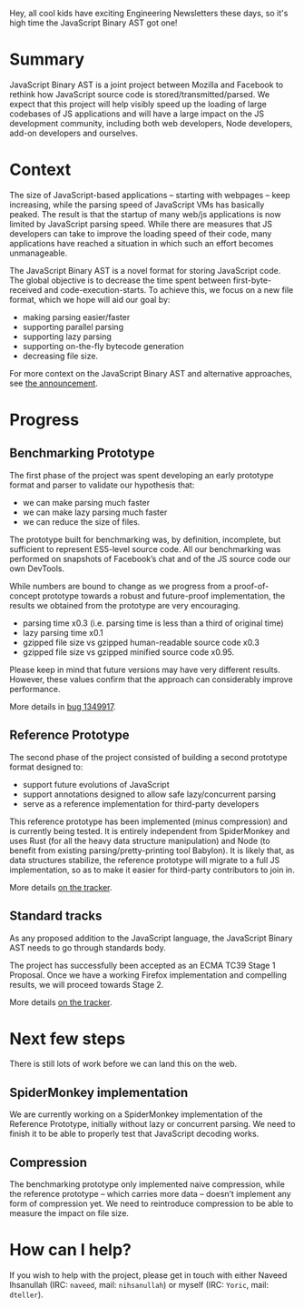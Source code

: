 Hey, all cool kids have exciting Engineering Newsletters these days, so
it's high time the JavaScript Binary AST got one!


# Summary

JavaScript Binary AST is a joint project between Mozilla and Facebook to
rethink how JavaScript source code is stored/transmitted/parsed. We
expect that this project will help visibly speed up the loading of large
codebases of JS applications and will have
a large impact on the JS development community, including both web
developers, Node developers, add-on developers and ourselves.


# Context

The size of JavaScript-based applications – starting with webpages –
keep increasing, while the parsing speed of JavaScript VMs has basically
peaked. The result is that the startup of many web/js applications is
now limited by JavaScript parsing speed. While there are measures that
JS developers can take to improve the loading speed of their code, many
applications have reached a situation in which such an effort becomes
unmanageable.

The JavaScript Binary AST is a novel format for storing JavaScript code.
The global objective is to decrease the time spent between
first-byte-received and code-execution-starts. To achieve this, we focus
on a new file format, which we hope will aid our goal by:

- making parsing easier/faster
- supporting parallel parsing
- supporting lazy parsing
- supporting on-the-fly bytecode generation
- decreasing file size.

For more context on the JavaScript Binary AST and alternative
approaches, see [the announcement](https://yoric.github.io/post/binary-ast-newsletter-1/).


# Progress

## Benchmarking Prototype

The first phase of the project was spent developing an early prototype
format and parser to validate our hypothesis that:

- we can make parsing much faster
- we can make lazy parsing much faster
- we can reduce the size of files.

The prototype built for benchmarking was, by definition, incomplete, but
sufficient to represent ES5-level source code. All our benchmarking was
performed on snapshots of Facebook’s chat and of the JS source code our
own DevTools.

While numbers are bound to change as we progress from a proof-of-concept
prototype towards a robust and future-proof implementation, the results
we obtained from the prototype are very encouraging.

- parsing time x0.3 (i.e. parsing time is less than a third of original time)
- lazy parsing time x0.1
- gzipped file size vs gzipped human-readable source code x0.3
- gzipped file size vs gzipped minified source code x0.95.

Please keep in mind that future versions may have very different
results. However, these values confirm that the approach can
considerably improve performance.

More details in [bug 1349917](https://bugzilla.mozilla.org/show_bug.cgi?id=1349917).


## Reference Prototype

The second phase of the project consisted of building a second prototype
format designed to:

- support future evolutions of JavaScript
- support annotations designed to allow safe lazy/concurrent parsing
- serve as a reference implementation for third-party developers

This reference prototype has been implemented (minus compression) and is
currently being tested. It is entirely independent from SpiderMonkey and
uses Rust (for all the heavy data structure manipulation) and Node (to
benefit from existing parsing/pretty-printing tool Babylon). It is
likely that, as data structures stabilize, the reference prototype will
migrate to a full JS implementation, so as to make it easier for
third-party contributors to join in.

More details [on the tracker](https://github.com/Yoric/binjs-ref/).


## Standard tracks

As any proposed addition to the JavaScript language, the JavaScript
Binary AST needs to go through standards body.

The project has successfully been accepted as an ECMA TC39 Stage 1
Proposal. Once we have a working Firefox implementation and compelling
results, we will proceed towards Stage 2.

More details [on the tracker](https://github.com/syg/ecmascript-binary-ast/).



# Next few steps

There is still lots of work before we can land this on the web.


## SpiderMonkey implementation

We are currently working on a SpiderMonkey implementation of the
Reference Prototype, initially without lazy or concurrent parsing. We
need to finish it to be able to properly test that JavaScript decoding
works.

## Compression

The benchmarking prototype only implemented naive compression, while the
reference prototype – which carries more data – doesn’t implement any
form of compression yet. We need to reintroduce compression to be able
to measure the impact on file size.



# How can I help?

If you wish to help with the project, please get in touch with either
Naveed Ihsanullah (IRC: `naveed`, mail: `nihsanullah`) or myself (IRC:
`Yoric`, mail: `dteller`).


